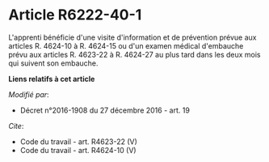 # Article R6222-40-1

L'apprenti bénéficie d'une visite d'information et de prévention prévue aux articles R. 4624-10 à R. 4624-15 ou d'un examen
médical d'embauche prévu aux articles R. 4623-22 à R. 4624-27 au plus tard dans les deux mois qui suivent son embauche.

**Liens relatifs à cet article**

_Modifié par_:

  - Décret n°2016-1908 du 27 décembre 2016 - art. 19

_Cite_:

  - Code du travail - art. R4623-22 (V)
  - Code du travail - art. R4624-10 (V)
